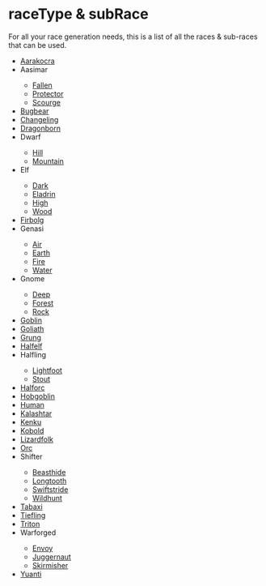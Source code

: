 <title>Race Types</title>
<link rel="stylesheet" type="text/css" href="style.css">
<script>const page = "raceTypes"</script>

# <b><span class="yellow">raceType</span> & <span class="yellow">subRace</span></b>
<p>For all your race generation needs, this is a list of all the races & sub-races that can be used.</p>
<ul>
<li><a href="./raceTypes/aarakocra.html">Aarakocra</a></li>
<li><a onclick="textHide('aasimar')">Aasimar</a></li>
<div class="showHide" id="aasimar">
<ul><li><a href="./raceTypes/aasimar-fallen.html">Fallen</a></li>
<li><a href="./raceTypes/aasimar-protector.html">Protector</a></li>
<li><a href="./raceTypes/aasimar-scourge.html">Scourge</a></li></ul></div>
<li><a href="./raceTypes/bugbear.html">Bugbear</a></li>
<li><a href="./raceTypes/changeling.html">Changeling</a></li>
<li><a href="./raceTypes/dragonborn.html">Dragonborn</a></li>
<li><a onclick="textHide('dwarf')">Dwarf</a></li>
<div class="showHide" id="dwarf">
<ul><li><a href="./raceTypes/dwarf-hill.html">Hill</a></li>
<li><a href="./raceTypes/dwarf-mountain.html">Mountain</a></li></ul></div>
<li><a onclick="textHide('elf')">Elf</a></li>
<div class="showHide" id="elf">
<ul><li><a href="./raceTypes/elf-dark.html">Dark</a></li>
<li><a href="./raceTypes/elf-eladrin.html">Eladrin</a></li>
<li><a href="./raceTypes/elf-high.html">High</a></li>
<li><a href="./raceTypes/elf-wood.html">Wood</a></li></ul></div>
<li><a href="./raceTypes/firbolg.html">Firbolg</a></li>
<li><a onclick="textHide('genasi')">Genasi</a></li>
<div class="showHide" id="genasi">
<ul><li><a href="./raceTypes/genasi-air.html">Air</a></li>
<li><a href="./raceTypes/genasi-earth.html">Earth</a></li>
<li><a href="./raceTypes/genasi-fire.html">Fire</a></li>
<li><a href="./raceTypes/genasi-water.html">Water</a></li></ul></div>
<li><a onclick="textHide('gnome')">Gnome</a></li>
<div class="showHide" id="gnome">
<ul><li><a href="./raceTypes/gnome-deep.html">Deep</a></li>
<li><a href="./raceTypes/gnome-forest.html">Forest</a></li>
<li><a href="./raceTypes/gnome-rock.html">Rock</a></li></ul></div>
<li><a href="./raceTypes/goblin.html">Goblin</a></li>
<li><a href="./raceTypes/goliath.html">Goliath</a></li>
<li><a href="./raceTypes/grung.html">Grung</a></li>
<li><a href="./raceTypes/halfelf.html">Halfelf</a></li>
<li><a onclick="textHide('halfling')">Halfling</a></li>
<div class="showHide" id="halfling">
<ul><li><a href="./raceTypes/halfling-lightfoot.html">Lightfoot</a></li>
<li><a href="./raceTypes/halfling-stout.html">Stout</a></li></ul></div>
<li><a href="./raceTypes/halforc.html">Halforc</a></li>
<li><a href="./raceTypes/hobgoblin.html">Hobgoblin</a></li>
<li><a href="./raceTypes/human.html">Human</a></li>
<li><a href="./raceTypes/kalashtar.html">Kalashtar</a></li>
<li><a href="./raceTypes/kenku.html">Kenku</a></li>
<li><a href="./raceTypes/kobold.html">Kobold</a></li>
<li><a href="./raceTypes/lizardfolk.html">Lizardfolk</a></li>
<li><a href="./raceTypes/orc.html">Orc</a></li>
<li><a onclick="textHide('shifter')">Shifter</a></li>
<div class="showHide" id="shifter">
<ul><li><a href="./raceTypes/shifter-beasthide.html">Beasthide</a></li>
<li><a href="./raceTypes/shifter-longtooth.html">Longtooth</a></li>
<li><a href="./raceTypes/shifter-swiftstride.html">Swiftstride</a></li>
<li><a href="./raceTypes/shifter-wildhunt.html">Wildhunt</a></li></ul></div>
<li><a href="./raceTypes/tabaxi.html">Tabaxi</a></li>
<li><a href="./raceTypes/tiefling.html">Tiefling</a></li>
<li><a href="./raceTypes/triton.html">Triton</a></li>
<li><a onclick="textHide('warforged')">Warforged</a></li>
<div class="showHide" id="warforged">
<ul><li><a href="./raceTypes/warforged-envoy.html">Envoy</a></li>
<li><a href="./raceTypes/warforged-juggernaut.html">Juggernaut</a></li>
<li><a href="./raceTypes/warforged-skirmisher.html">Skirmisher</a></li></ul></div>
<li><a href="./raceTypes/yuanti.html">Yuanti</a></li>
</ul>
